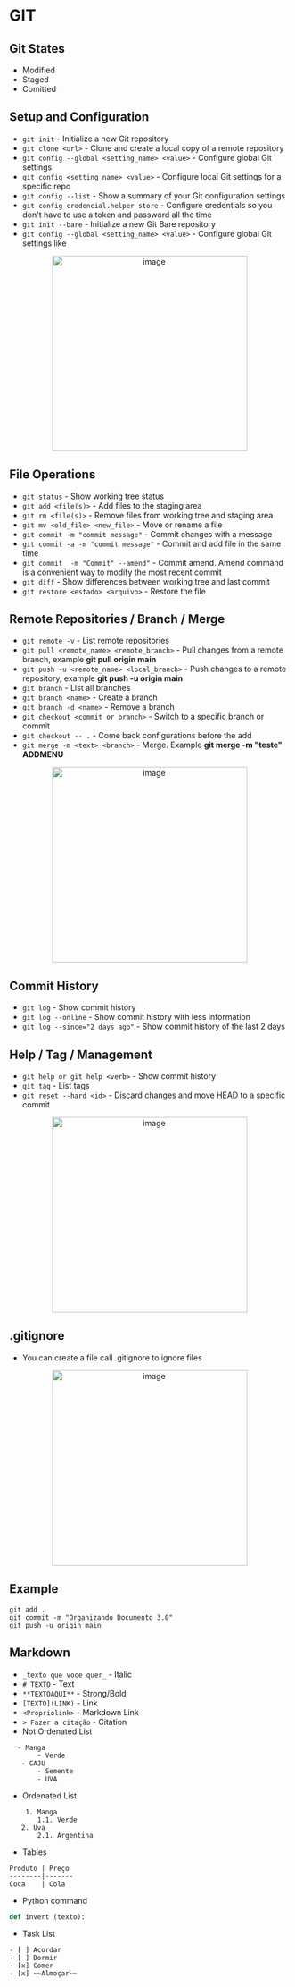 # GIT


## Git States 


- Modified
- Staged
- Comitted

## Setup and Configuration

- `git init` - Initialize a new Git repository
- `git clone <url>` - Clone and create a local copy of a remote repository
- `git config --global <setting_name> <value>` - Configure global Git settings
- `git config <setting_name> <value>` -  Configure local Git settings for a specific repo
- `git config --list` -  Show a summary of your Git configuration settings
- `git config credencial.helper store` -  Configure credentials so you don't have to use a token and password all the time
- `git init --bare` - Initialize a new Git Bare repository
- `git config --global <setting_name> <value>` - Configure global Git settings like 



<div align="center">
  <img src="https://github.com/user-attachments/assets/5af66f50-a44b-4f81-9c6d-9b43b477974b" alt="image" width="350"/>
</div>

## File Operations

- `git status` - Show working tree status
- `git add <file(s)>` - Add files to the staging area
- `git rm <file(s)>` - Remove files from working tree and staging area
- `git mv <old_file> <new_file>` -  Move or rename a file
- `git commit -m "commit message"` -  Commit changes with a message
- `git commit -a -m "commit message"` -  Commit and add file in the same time
- `git commit  -m "Commit" --amend"` -  Commit amend. Amend command is a convenient way to modify the most recent commit
- `git diff` -  Show differences between working tree and last commit
- `git restore <estado> <arquivo>` -  Restore the file


## Remote Repositories / Branch / Merge

- `git remote -v` - List remote repositories
- `git pull <remote_name> <remote_branch>` - Pull changes from a remote branch, example **git pull origin main**
- `git push -u <remote_name> <local_branch>` - Push changes to a remote repository, example **git push -u origin main**
- `git branch` - List all branches
- `git branch <name>` - Create a branch
- `git branch -d <name>` - Remove a branch
- `git checkout <commit or branch>` - Switch to a specific branch or commit
- `git checkout -- .` - Come back configurations before the add
- `git merge -m <text> <branch>` - Merge. Example **git merge -m "teste" ADDMENU**


<div align="center">
  <img src="https://github.com/user-attachments/assets/4d1fed9c-303b-4990-8bec-7aeb50446ec0" alt="image" width="350"/>
</div>

## Commit History

- `git log` - Show commit history
- `git log --online` - Show commit history with less information
- `git log --since="2 days ago"` - Show commit history of the last 2 days

## Help / Tag / Management

- `git help or git help <verb>` - Show commit history
- `git tag` - List tags
- `git reset --hard <id>` - Discard changes and move HEAD to a specific commit


<div align="center">
  <img src="https://github.com/user-attachments/assets/ea29b64f-c199-4060-9230-57ee45f760ae" alt="image" width="350"/>
  
</div>


## .gitignore
- You can create a file call .gitignore to ignore files

<div align="center">
  <img src="https://github.com/user-attachments/assets/fd370eaf-8971-4dd6-9fdf-d93199035921" alt="image" width="350"/>
  
</div>

    


## Example

```
git add .
git commit -m "Organizando Documento 3.0"
git push -u origin main

```

## Markdown


- `_texto que voce quer_`  - Italic
- `# TEXTO` - Text
- `**TEXTOAQUI**` - Strong/Bold
- `[TEXTO](LINK)` - Link
- `<Propriolink>` - Markdown Link
- `> Fazer a citação` - Citation
- Not Ordenated List
 ``` 
   - Manga 
        - Verde 
    - CAJU
        - Semente
        - UVA 
```
- Ordenated List
 ``` 
     1. Manga 
        1.1. Verde
    2. Uva
        2.1. Argentina
```

- Tables
``` 
Produto | Preço
--------|-------
Coca    | Cola 
```

- Python command

```python
def invert (texto):
```

- Task List
```
- [ ] Acordar
- [ ] Dormir
- [x] Comer
- [x] ~~Almoçar~~ 
```